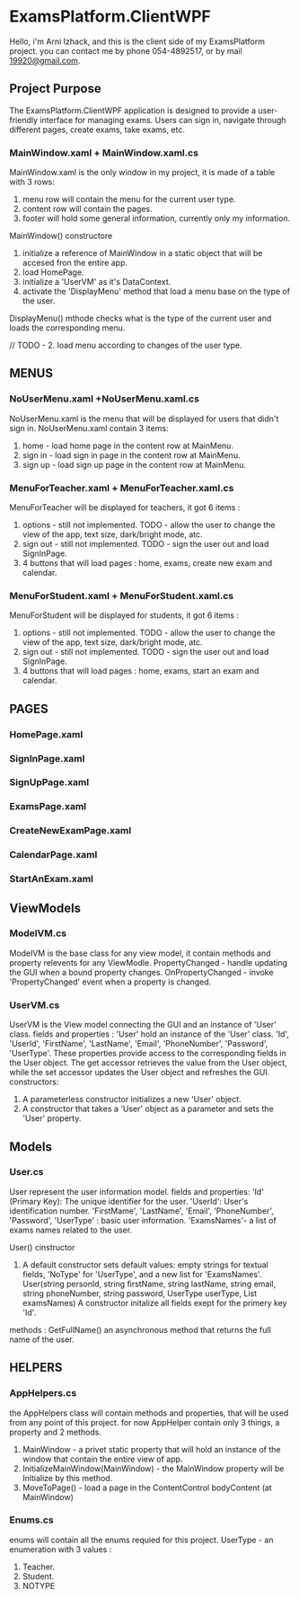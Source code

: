 # ExamsPlatform.ClientWPF
Hello, i'm Arni Izhack, and this is the client side of my ExamsPlatform project.
you can contact me by phone 054-4892517, or by mail 19920@gmail.com.

## Project Purpose
The ExamsPlatform.ClientWPF application is designed to provide a user-friendly interface for managing exams. Users can sign in, navigate through different
pages, create exams, take exams, etc.

### MainWindow.xaml + MainWindow.xaml.cs
MainWindow.xaml is the only window in my project, it is made of a table with 3 rows:
1. menu row will contain the menu for the current user type.
2. content row will contain the pages.
3. footer will hold some general information, currently only my information.

MainWindow() constructore
1. initialize a reference of MainWindow in a static object that will be accesed fron the entire app. 
2. load HomePage.
3. initialize a 'UserVM' as it's DataContext.
4. activate the 'DisplayMenu' method that load a menu base on the type of the user.

DisplayMenu() mthode
checks what is the type of the current user and loads the corresponding menu.

//  TODO - 2. load menu according to changes of the user type.


## MENUS

### NoUserMenu.xaml +NoUserMenu.xaml.cs
NoUserMenu.xaml is the menu that will be displayed for users that didn't sign in.
NoUserMenu.xaml contain 3 items:
1. home - load home page in the content row at MainMenu.
2. sign in - load sign in page in the content row at MainMenu.
3. sign up - load sign up page in the content row at MainMenu.

### MenuForTeacher.xaml + MenuForTeacher.xaml.cs
MenuForTeacher will be displayed for teachers, it got 6 items :
1. options - still not implemented. TODO - allow the user to change the view of the app, text size, dark/bright mode, atc.
2. sign out - still not implemented. TODO - sign the user out and load SignInPage.
3. 4 buttons that will load pages : home, exams, create new exam and calendar.

### MenuForStudent.xaml + MenuForStudent.xaml.cs
MenuForStudent will be displayed for students, it got 6 items :
1. options - still not implemented. TODO - allow the user to change the view of the app, text size, dark/bright mode, atc.
2. sign out - still not implemented. TODO - sign the user out and load SignInPage.
3. 4 buttons that will load pages : home, exams, start an exam and calendar.


## PAGES

### HomePage.xaml

### SignInPage.xaml

### SignUpPage.xaml

### ExamsPage.xaml

### CreateNewExamPage.xaml

### CalendarPage.xaml

### StartAnExam.xaml


## ViewModels

### ModelVM.cs
ModelVM is the base class for any view model, it contain methods and property relevents for any ViewModle.
PropertyChanged  - handle updating the GUI when a bound property changes.
OnPropertyChanged - invoke 'PropertyChanged' event when a property is changed.

### UserVM.cs
UserVM is the View model connecting the GUI and an instance of 'User' class.
fields and properties :
'User' hold an instance of the 'User' class.
'Id', 'UserId', 'FirstName', 'LastName', 'Email', 'PhoneNumber', 'Password', 'UserType'. These properties provide access to the corresponding fields in the
User object. The get accessor retrieves the value from the User object, while the set accessor updates the User object and refreshes the GUI.
constructors:
1. A parameterless constructor initializes a new 'User' object.
2. A constructor that takes a 'User' object as a parameter and sets the 'User' property.


## Models

### User.cs
User represent the user information model.
fields and properties:
'Id' (Primary Key): The unique identifier for the user.
'UserId': User's identification number.
'FirstMame', 'LastName',  'Email', 'PhoneNumber', 'Password', 'UserType' : basic user information.
'ExamsNames'- a list of exams names related to the user.

User() cinstructor
1. A default constructor sets default values: empty strings for textual fields, 'NoType' for 'UserType', and a new list for 'ExamsNames'.
User(string personId, string firstName, string lastName, string email, string phoneNumber, string password,	UserType userType, List<string> examsNames)
A constructor initalize all fields exept for the primery key 'Id'.

methods :
GetFullName()
an asynchronous method that returns the full name of the user.


## HELPERS

### AppHelpers.cs
the AppHelpers class will contain methods and properties, that will be used from any point of this project.
for now AppHelper contain only 3 things, a property and 2 methods.
1. MainWindow - a privet static property that will hold an instance of the window that contain the entire view of app.
2. InitializeMainWindow(MainWindow) - the MainWindow property will be Initialize by this method.
3. MoveToPage<Page>() - load a page in the ContentControl bodyContent (at MainWindow)


### Enums.cs
enums will contain all the enums requied for this project.
UserType - an enumeration with 3 values :
1. Teacher.
2. Student.
3. NOTYPE

